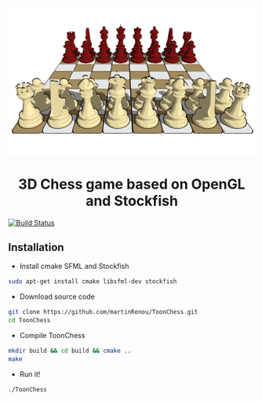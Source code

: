 <p align="center"><img width="700" src="./ToonChess.png"></p>
<h1 align="center"> 3D Chess game based on OpenGL and Stockfish </h1>

[![Build Status](https://travis-ci.org/martinRenou/ToonChess.svg?branch=master)](https://travis-ci.org/martinRenou/ToonChess)

## Installation

- Install cmake SFML and Stockfish
```bash
sudo apt-get install cmake libsfml-dev stockfish
```

- Download source code
```bash
git clone https://github.com/martinRenou/ToonChess.git
cd ToonChess
```

- Compile ToonChess
```bash
mkdir build && cd build && cmake ..
make
```

- Run it!
```bash
./ToonChess
```
